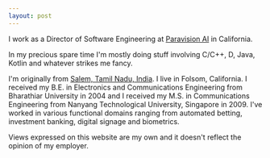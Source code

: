 ```yaml
---
layout: post
---
```


I work as a Director of Software Engineering at [Paravision AI](https://www.paravision.ai/) in California.

In my precious spare time I'm mostly doing stuff involving C/C++, D, Java, Kotlin and whatever strikes me fancy.

I'm originally from [Salem, Tamil Nadu, India](https://en.wikipedia.org/wiki/Salem,_Tamil_Nadu).  I live in Folsom,
California. I received my B.E. in Electronics and Communications Engineering from Bharathiar University in 2004 and I
received my M.S. in Communications Engineering from Nanyang Technological University, Singapore in 2009.  I've worked in
various functional domains ranging from automated betting, investment banking, digital signage and biometrics.

Views expressed on this website are my own and it doesn't reflect the opinion of my employer.

